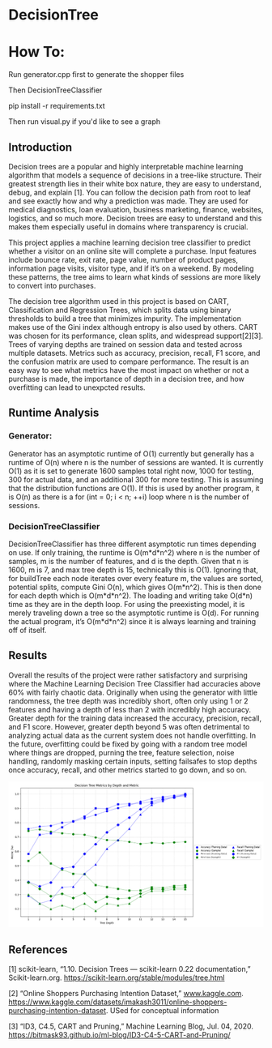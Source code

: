 # DecisionTree

# How To:

Run generator.cpp first to generate the shopper files

Then DecisionTreeClassifier

pip install -r requirements.txt

Then run visual.py if you'd like to see a graph

## Introduction
Decision trees are a popular and highly interpretable machine learning algorithm that models a sequence of decisions in a tree-like structure. Their greatest strength lies in their white box nature, they are easy to understand, debug, and explain [1]. You can follow the decision path from root to leaf and see exactly how and why a prediction was made. They are used for medical diagnostics, loan evaluation, business marketing, finance, websites, logistics, and so much more. Decision trees are easy to understand and this makes them especially useful in domains where transparency is crucial.

This project applies a machine learning decision tree classifier to predict whether a visitor on an online site will complete a purchase. Input features include bounce rate, exit rate, page value, number of product pages, information page visits, visitor type, and if it’s on a weekend. By modeling these patterns, the tree aims to learn what kinds of sessions are more likely to convert into purchases.

The decision tree algorithm used in this project is based on CART, Classification and Regression Trees, which splits data using binary thresholds to build a tree that minimizes impurity. The implementation makes use of the Gini index although entropy is also used by others. CART was chosen for its performance, clean splits, and widespread support[2][3]. Trees of varying depths are trained on session data and tested across multiple datasets. Metrics such as accuracy, precision, recall, F1 score, and the confusion matrix are used to compare performance. The result is an easy way to see what metrics have the most impact on whether or not a purchase is made, the importance of depth in a decision tree, and how overfitting can lead to unexpcted results.

## Runtime Analysis

### Generator:
Generator has an asymptotic runtime of O(1) currently but generally has a runtime of O(n) where n is the number of sessions are wanted. It is currently O(1) as it is set to generate 1600 samples total right now, 1000 for testing, 300 for actual data, and an additional 300 for more testing. This is assuming that the distribution functions are O(1). If this is used by another program, it is O(n) as there is a for (int  = 0; i < n; ++i) loop where n is the number of sessions.

### DecisionTreeClassifier

DecisionTreeClassifier has three different asymptotic run times depending on use. If only training, the runtime is O(m\*d\*n^2) where n is the number of samples, m is the number of features, and d is the depth. Given that n is 1600, m is 7, and max tree depth is 15, technically this is O(1). Ignoring that, for buildTree each node iterates over every feature m, the values are sorted, potential splits, compute Gini O(n), which gives O(m\*n^2). This is then done for each depth which is O(m\*d\*n^2). The loading and writing take O(d\*n) time as they are in the depth loop. For using the preexisting model, it is merely traveling down a tree so the asymptotic runtime is O(d). For running the actual program, it’s O(m\*d\*n^2) since it is always learning and training off of itself.

## Results

Overall the results of the project were rather satisfactory and surprising where the Machine Learning Decision Tree Classifier had accuracies above 60% with fairly chaotic data. Originally when using the generator with little randomness, the tree depth was incredibly short, often only using 1 or 2 features and having a depth of less than 2 with incredibly high accuracy. Greater depth for the training data increased the accuracy, precision, recall, and F1 score. However, greater depth beyond 5 was often detrimental to analyzing actual data as the current system does not handle overfitting. In the future, overfitting could be fixed by going with a random tree model where things are dropped, purning the tree, feature selection, noise handling, randomly masking certain inputs, setting failsafes to stop depths once accuracy, recall, and other metrics started to go down, and so on.

![Image of Graph](graph.png)

## References

[1] scikit-learn, “1.10. Decision Trees — scikit-learn 0.22 documentation,” Scikit-learn.org. https://scikit-learn.org/stable/modules/tree.html

[2] “Online Shoppers Purchasing Intention Dataset,” www.kaggle.com. https://www.kaggle.com/datasets/imakash3011/online-shoppers-purchasing-intention-dataset. USed for conceptual information

[3] “ID3, C4.5, CART and Pruning,” Machine Learning Blog, Jul. 04, 2020. https://bitmask93.github.io/ml-blog/ID3-C4-5-CART-and-Pruning/
